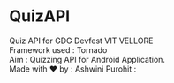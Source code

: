 # QuizAPI
Quiz API for GDG Devfest VIT VELLORE<br>
Framework used : Tornado<br>
Aim : Quizzing API for Android Application.<br>
Made with ❤ by : Ashwini  Purohit  :<br>
